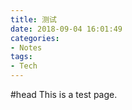 ```yaml
---
title: 测试
date: 2018-09-04 16:01:49
categories:
- Notes
tags:
- Tech
---
```

#head
This is a test page.
